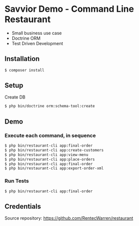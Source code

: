 Savvior Demo - Command Line Restaurant 
===============

- Small business use case  
- Doctrine ORM 
- Test Driven Development

## Installation

```bash
$ composer install
```

## Setup

Create DB

```bash
$ php bin/doctrine orm:schema-tool:create
```

## Demo

### Execute each command, in sequence

```bash
$ php bin/restaurant-cli app:final-order
$ php bin/restaurant-cli app:create-customers
$ php bin/restaurant-cli app:view-menu
$ php bin/restaurant-cli app:place-orders
$ php bin/restaurant-cli app:final-order
$ php bin/restaurant-cli app:export-order-xml
```
### Run Tests

```bash
$ php bin/restaurant-cli app:final-order
```

## Credentials

Source repository: https://github.com/RentecWarren/restaurant